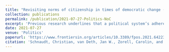 ```yaml
---
title: "Revisiting norms of citizenship in times of democratic change (peer-reviewed journal article)"
collection: publications
permalink: /publication/2021-07-27-Politics-NoC
excerpt: 'Previous research underlines that a political system’s adherence to principles of distributive and procedural justice stimulates citizens’ political trust. Yet, most of what is known about the relationship between justice and political trust is derived from macro-level indicators of distributive and procedural justice, merely presuming that citizens connect a political system’s adherence to justice principles to their trust in political authorities and institutions. Accordingly, we still lack a clear understanding of whether and how individual perceptions and evaluations of distributive and procedural justice influence citizens’ political trust and how their impact might be conditioned by a political system’s overall adherence to principles of justice. In addition, previous research has implicitly assumed that the link between justice principles and political trust operates identically for all major political authorities and institutions, disregarding the possibility that citizens evaluate representative and regulative authorities and institutions on the basis of different justice criteria. Against this background, the aims of the present study are (1) to investigate the impact of individual evaluations of distributive and procedural justice on citizens’ political trust, (2) to analyze to what extent the effects of justice evaluations on political trust depend on political systems’ overall adherence to principles of distributive and procedural justice, and (3) to assess whether and in which ways the influence of justice evaluations differs for trust in representative and regulative authorities and institutions. Our empirical analysis covering more than 30,000 respondents from 27 European countries based on data from the European Social Survey (ESS) and the Varieties of Democracy (V-Dem) project demonstrates that (1) more positive evaluations of distributive and procedural justice foster citizens’ political trust, that (2) the impact of justice evaluations on political trust is amplified in political systems in which the overall adherence to justice principles is compromised, and that (3) different facets of distributive and procedural justice evaluations exert varying effects on citizens’ trust in representative as compared to regulative authorities and institutions. These findings entail important implications with regard to the relation between justice and political trust and the general viability of modern democratic systems.'
date: 2021-07-27
venue: 'Politics'
paperurl: 'https://www.frontiersin.org/articles/10.3389/fpos.2021.642232/full'
citation: 'Schnaudt, Christian, van Deth, Jan W., Zorell, Carolin, and Theocharis, Yannis (2021). &quot;Revisiting norms of citizenship in times of democratic change.&quot; <i>Politics</i> (online first), 1-18.'
---
```

